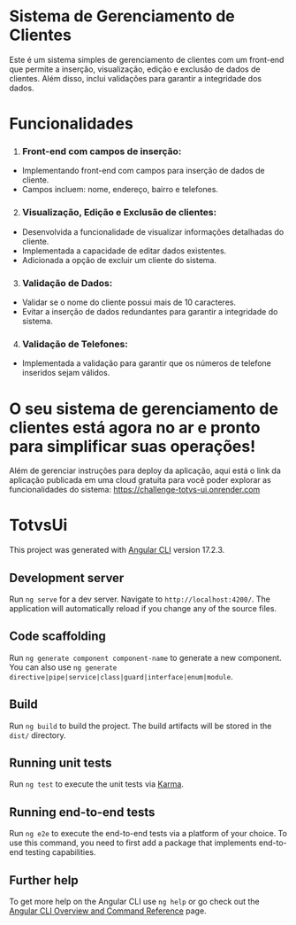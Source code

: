 # Sistema de Gerenciamento de Clientes

Este é um sistema simples de gerenciamento de clientes com um front-end que permite a inserção, visualização, edição e exclusão de dados de clientes. Além disso, inclui validações para garantir a integridade dos dados.

# Funcionalidades

1. ### Front-end com campos de inserção:
- Implementando front-end com campos para inserção de dados de cliente.
- Campos incluem: nome, endereço, bairro e telefones.

2. ### Visualização, Edição e Exclusão de clientes:
- Desenvolvida a funcionalidade de visualizar informações detalhadas do cliente.
- Implementada a capacidade de editar dados existentes.
- Adicionada a opção de excluir um cliente do sistema.

3. ### Validação de Dados:
- Validar se o nome do cliente possui mais de 10 caracteres.
- Evitar a inserção de dados redundantes para garantir a integridade do sistema.

4. ### Validação de Telefones:
- Implementada a validação para garantir que os números de telefone inseridos sejam válidos.


# O seu sistema de gerenciamento de clientes está agora no ar e pronto para simplificar suas operações!

Além de gerenciar instruções para deploy da aplicação, aqui está o link da aplicação publicada em uma cloud gratuita para você poder explorar as funcionalidades do sistema: https://challenge-totvs-ui.onrender.com

# TotvsUi

This project was generated with [Angular CLI](https://github.com/angular/angular-cli) version 17.2.3.

## Development server

Run `ng serve` for a dev server. Navigate to `http://localhost:4200/`. The application will automatically reload if you change any of the source files.

## Code scaffolding

Run `ng generate component component-name` to generate a new component. You can also use `ng generate directive|pipe|service|class|guard|interface|enum|module`.

## Build

Run `ng build` to build the project. The build artifacts will be stored in the `dist/` directory.

## Running unit tests

Run `ng test` to execute the unit tests via [Karma](https://karma-runner.github.io).

## Running end-to-end tests

Run `ng e2e` to execute the end-to-end tests via a platform of your choice. To use this command, you need to first add a package that implements end-to-end testing capabilities.

## Further help

To get more help on the Angular CLI use `ng help` or go check out the [Angular CLI Overview and Command Reference](https://angular.io/cli) page.

